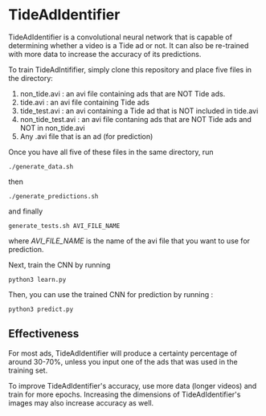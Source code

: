 # TideAdIdentifier

TideAdIdentifier is a convolutional neural network that is capable of determining whether a video is a Tide ad or not.
It can also be re-trained with more data to increase the accuracy of its predictions.

To train TideAdIntififier, simply clone this repository and place five files in the directory: 

1. non_tide.avi : an avi file containing ads that are NOT Tide ads.
2. tide.avi : an avi file containing Tide ads
3. tide_test.avi : an avi containing a Tide ad that is NOT included in tide.avi
4. non_tide_test.avi : an avi file contaning ads that are NOT Tide ads and NOT in non_tide.avi
5. Any .avi file that is an ad (for prediction)

Once you have all five of these files in the same directory, run 

`./generate_data.sh`

then 

`./generate_predictions.sh`

and finally 

`generate_tests.sh AVI_FILE_NAME`

where *AVI_FILE_NAME* is the name of the avi file that you want to use for prediction.

Next, train the CNN by running

`python3 learn.py`

Then, you can use the trained CNN for prediction by running :

`python3 predict.py`

## Effectiveness

For most ads, TideAdIdentifier will produce a certainty percentage of around 30-70%, unless you input one
of the ads that was used in the training set.

To improve TideAdIdentifier's accuracy, use more data (longer videos) and train for more epochs. 
Increasing the dimensions of TideAdIdentifier's images may also increase accuracy as well.
